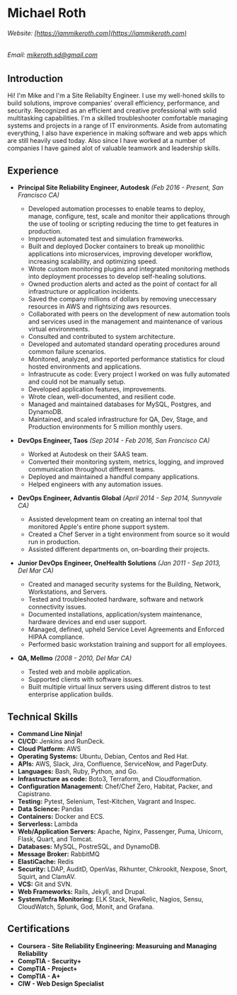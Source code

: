 # Michael Roth

###### Website: [https://iammikeroth.com](https://iammikeroth.com)

###### Email: [mikeroth.sd@gmail.com](mailto:mikeroth.sd@gmail.com)

## Introduction
Hi! I'm Mike and I'm a Site Reliabilty Engineer. I use my well-honed skills to build solutions, improve companies' overall
efficiency, performance, and security. Recognized as an efficient and creative professional with solid multitasking capabilities.
I'm a skilled troubleshooter comfortable managing systems and projects in a range of IT environments. Aside from automating everything,
I also have experience in making software and web apps which are still heavily used today. Also since I have worked at a number of companies I
have gained alot of valuable teamwork and leadership skills.

## Experience

- **Principal Site Reliability Engineer, Autodesk** *(Feb 2016 - Present, San Francisco CA)*

  - Developed automation processes to enable teams to deploy,
    manage, configure, test, scale and monitor their applications through the use of tooling or scripting reducing the time to
    get features in production. 
  - Improved automated test and simulation frameworks. 
  - Built and deployed Docker containers to break up monolithic applications into microservices, improving developer workflow, 
    increasing scalability, and optimizing speed. 
  - Wrote custom monitoring plugins and integrated monitoring methods into deployment processes to develop self-healing
    solutions. 
  - Owned production alerts and acted as the point of contact for all infrastructure or application incidents.
  - Saved the company millions of dollars by removing uneccessary resources in AWS and rightsizing aws resources.
  - Collaborated with peers on the development of new automation tools and services used in the management and maintenance
    of various virtual environments.
  - Consulted and contributed to system architecture. 
  - Developed and automated standard operating procedures around common failure scenarios. 
  - Monitored, analyzed, and reported performance statistics for cloud hosted environments and applications.
  - Infrastrucute as code: Every project I worked on was fully automated and could not be manually setup.  
  - Developed application features, improvements.
  - Wrote clean, well-documented, and resilient code.
  - Managed and maintained databases for MySQL, Postgres, and DynamoDB. 
  - Maintained, and scaled infrastructure for QA, Dev, Stage, and Production environments for 5 million monthly users.

- **DevOps Engineer, Taos** *(Sep 2014 - Feb 2016, San Francisco CA)*

  - Worked at Autodesk on their SAAS team. 
  - Converted their monitoring system, metrics, logging, and improved communication throughout different teams. 
  - Deployed and maintained a handful company applications.
  - Helped engineers with any automation issues.

- **DevOps Engineer, Advantis Global** *(April 2014 - Sep 2014, Sunnyvale CA)*

  - Assisted development team on creating an internal tool that monitored Apple's entire phone support system.
  - Created a Chef Server in a tight environment from source so it would run in production. 
  - Assisted different departments on, on-boarding their projects.

- **Junior DevOps Engineer, OneHealth Solutions** *(Jan 2011 - Sep 2013, Del Mar CA)*

  - Created and managed security systems for the Building, Network, Workstations, and Servers. 
  - Tested and troubleshooted hardware, software and network connectivity issues. 
  - Documented installations, application/system maintenance, hardware devices and end user support. 
  - Managed, defined, upheld Service Level Agreements and Enforced HIPAA compliance. 
  - Performed basic workstation training and support for all employees.

- **QA, Mellmo** *(2008 - 2010, Del Mar CA)*

  - Tested web and mobile application. 
  - Supported clients with software issues. 
  - Built multiple virtual linux servers using different distros to test enterprise application builds.

## Technical Skills

- **Command Line Ninja!**
- **CI/CD:** Jenkins and RunDeck.
- **Cloud Platform:** AWS
- **Operating Systems:** Ubuntu, Debian, Centos and Red Hat.
- **APIs:** AWS, Slack, Jira, Confluence, ServiceNow, and PagerDuty.
- **Languages:** Bash, Ruby, Python, and Go.
- **Infrastructure as code:** Boto3, Terraform, and Cloudformation.
- **Configuration Management:** Chef/Chef Zero, Habitat, Packer, and Capistrano.
- **Testing:** Pytest, Selenium, Test-Kitchen, Vagrant and Inspec.
- **Data Science:** Pandas
- **Containers:** Docker and ECS.
- **Serverless:** Lambda
- **Web/Application Servers:** Apache, Nginx, Passenger, Puma, Unicorn, Flask, Quart, and Tomcat.
- **Databases:** MySQL, PostreSQL, and DynamoDB.
- **Message Broker:** RabbitMQ
- **ElastiCache:** Redis
- **Security:** LDAP, AuditD, OpenVas, Rkhunter, Chkrookit, Nexpose, Snort, Squirt, and ClamAV.
- **VCS:** Git and SVN.
- **Web Frameworks:** Rails, Jekyll, and Drupal.
- **System/Infra Monitoring:** ELK Stack, NewRelic, Nagios, Sensu, CloudWatch, Splunk, God, Monit, and Grafana.

## Certifications

- **Coursera - Site Reliability Engineering: Measuruing and Managing Reliability**
- **CompTIA - Security+**
- **CompTIA - Project+**
- **CompTIA - A+**
- **CIW - Web Design Specialist**
